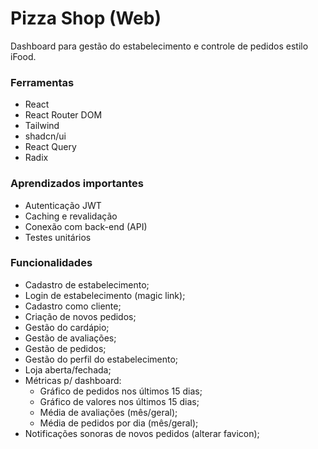 # Pizza Shop (Web)

Dashboard para gestão do estabelecimento e controle de pedidos estilo iFood.

### Ferramentas
- React
- React Router DOM
- Tailwind
- shadcn/ui
- React Query
- Radix

### Aprendizados importantes
- Autenticação JWT
- Caching e revalidação
- Conexão com back-end (API)
- Testes unitários

### Funcionalidades
- Cadastro de estabelecimento;
- Login de estabelecimento (magic link);
- Cadastro como cliente;
- Criação de novos pedidos;
- Gestão do cardápio;
- Gestão de avaliações;
- Gestão de pedidos;
- Gestão do perfil do estabelecimento;
- Loja aberta/fechada;
- Métricas p/ dashboard:
  - Gráfico de pedidos nos últimos 15 dias;
  - Gráfico de valores nos últimos 15 dias;
  - Média de avaliações (mês/geral);
  - Média de pedidos por dia (mês/geral);
- Notificações sonoras de novos pedidos (alterar favicon);